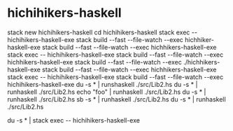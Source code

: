 # hichihikers-haskell
 stack new hichihikers-haskell
 cd hichihikers-haskell
 stack exec -- hichihikers-haskell-exe
 stack build --fast --file-watch --exec hichhiker-haskell-exe
 stack build --fast --file-watch --exec hichhikers-haskell-exe
 stack exec -- hichihikers-haskell-exe
 stack build --fast --file-watch --exec hichhikers-haskell-exe
 stack build --fast --file-watch --exec ./hichhikers-haskell-exe
 stack build --fast --file-watch --exec hichhikers-haskell-exe
 stack exec -- hichihikers-haskell-exe
 stack build --fast --file-watch --exec hichihikers-haskell-exe
 du -s * | runshaskell ./src/Lib2.hs
 du -s * | runhaskell ./src/Lib2.hs
 echo "foo" | runhaskell ./src/Lib2.hs
 du -s * | runhaskell ./src/Lib2.hs
 sb -s * | runhaskell ./src/Lib2.hs
 du -s * | runhaskell ./src/Lib2.hs

 du -s * | stack exec -- hichihikers-haskell-exe
